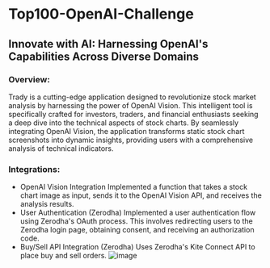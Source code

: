 # Top100-OpenAI-Challenge

## Innovate with AI: Harnessing OpenAI's Capabilities Across Diverse Domains

### Overview:
Trady is a cutting-edge application designed to revolutionize stock market analysis by harnessing the power of OpenAI Vision. This intelligent tool is specifically crafted for investors, traders, and financial enthusiasts seeking a deep dive into the technical aspects of stock charts. By seamlessly integrating OpenAI Vision, the application transforms static stock chart screenshots into dynamic insights, providing users with a comprehensive analysis of technical indicators.

### Integrations:
- OpenAI Vision Integration
      Implemented a function that takes a stock chart image as input, sends it to the OpenAI Vision API, and receives the analysis results.
- User Authentication (Zerodha)
      Implemented a user authentication flow using Zerodha's OAuth process. This involves redirecting users to the Zerodha login page, obtaining consent, and receiving an authorization code.
- Buy/Sell API Integration (Zerodha)
      Uses Zerodha's Kite Connect API to place buy and sell orders. 
![image](https://github.com/Top-100-Coders/Trady/assets/71429125/9b2af516-a170-4aa3-bafe-639137f0e193)


